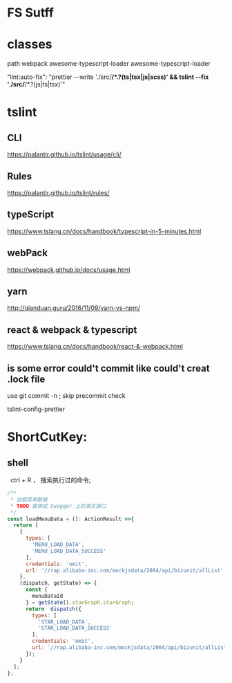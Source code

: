 # FS Sutff


# classes
   path 
   webpack
   awesome-typescript-loader
   awesome-typescript-loader


"lint:auto-fix": "prettier --write './src/**/*.?(ts|tsx|js|scss)' && tslint --fix './src/**/*.?(js|ts|tsx)'"

# tslint

## CLI
https://palantir.github.io/tslint/usage/cli/
## Rules
https://palantir.github.io/tslint/rules/

## typeScript
https://www.tslang.cn/docs/handbook/typescript-in-5-minutes.html

## webPack 
https://webpack.github.io/docs/usage.html

## yarn 
http://qianduan.guru/2016/11/09/yarn-vs-npm/


## react & webpack & typescript
https://www.tslang.cn/docs/handbook/react-&-webpack.html

## is some error could't commit like could't creat .lock file
  use git commit -n  ; skip precommit check 


tslint-config-prettier


# ShortCutKey:

## shell
   ctrl + R  ， 搜索执行过的命令;
   

```js 
/**
 * 加载菜单数据
 * TODO 替换成 Swagger 上的真实接口
 */
const loadMenuData = (): ActionResult =>{
  return [
    {
      types: [
        'MENU_LOAD_DATA',
        'MENU_LOAD_DATA_SUCCESS'
      ],
      credentials: 'omit',
      url: '//rap.alibaba-inc.com/mockjsdata/2004/api/bizunit/allList'
    },
    (dispatch, getState) => {
      const {
        menuDataId
      } = getState().starGraph.starGraph;
      return  dispatch({
        types: [
          'STAR_LOAD_DATA',
          'STAR_LOAD_DATA_SUCCESS'
        ],
        credentials: 'omit',
        url: `//rap.alibaba-inc.com/mockjsdata/2004/api/bizunit/allList?a=${menuDataId}`
      });
    }
  ];
};
```






